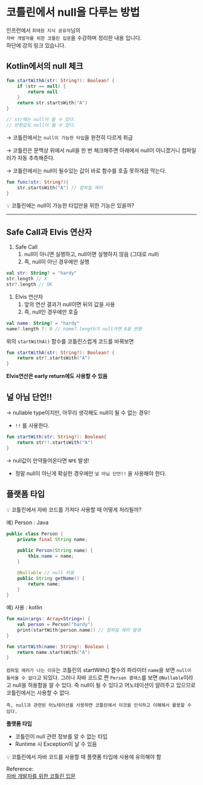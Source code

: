 # 코틀린에서 null을 다루는 방법

인프런에서 `최태원 지식 공유자`님의   
`자바 개발자를 위한 코틀린 입문`을 수강하며  정리한 내용 입니다.  
하단에 강의 링크 있습니다.

## Kotlin에서의 null 체크

```kotlin
fun startWithA(str: String?): Boolean? {
    if (str == null) {
        return null
    }
    return str.startsWith("A")
}

// str에는 null이 될 수 있다.
// 반환값도 null이 될 수 있다.
```

→ 코틀린에서는 `null이 가능한 타입`을 완전히 다르게 취급

→ 코틀린은 문맥상 위에서 null을 한 번 체크해주면 아래에서 null이 아니겠거니 컴파일러가 자동 추측해준다.

→ 코틀린에서는 null이 될수있는 값이 바로 함수를 호출 못하게끔 막는다.

```kotlin
fun func(str: String?){
	str.startsWith("A") // 컴파일 에러
}
```

<aside>
💡 코틀린에는 null이 가능한 타입만을 위한 기능은 있을까?

</aside>

---

## Safe Call과 Elvis 연산자

1. Safe Call
    1. null이 아니면 실행하고, null이면 실행하지 않음 (그대로 null)
    2. 즉, null이 아닌 경우에만 실행

```kotlin
val str: String? = "hardy"
str.length // X
str?.length // OK
```

1. Elvis 연산자
    1. 앞의 연산 결과가 null이면 뒤의 값을 사용
    2. 즉, null인 경우에만 호출

```kotlin
val name: String? = "hardy"
name?.length ?: 0 // name?.length가 null이면 0을 반환
```

위의 `startWithA()` 함수를 코틀린스럽게 코드를 바꿔보면

```kotlin
fun startWithA(str: String?): Boolean? {
    return str?.startsWith("A")
}
```

**Elvis연산은 early return에도 사용할 수 있음**

## 널 아님 단언!!

→ nullable type이지만, 아무리 생각해도 null이 될 수 없는 경우!

- `!!` 를 사용한다.

```kotlin
fun startWith(str: String?): Boolean{
    return str!!.startsWith("A")
}
```

→ null값이 만약들어온다면 `NPE` 발생!

- 정말 null이 아닌게 확실한 경우에만 `널 아님 단언!!` 을 사용해야 한다.

## 플랫폼 타입

<aside>
💡 코틀린에서 자바 코드를 가져다 사용할 때 어떻게 처리될까?

</aside>

예) Person : Java

```java
public class Person {
    private final String name;

    public Person(String name) {
        this.name = name;
    }

    @Nullable // null 허용
    public String getName() {
        return name;
    }
}
```

예) 사용 : kotlin

```kotlin
fun main(args: Array<String>) {
    val person = Person("hardy")
    print(startWith(person.name)) // 컴파일 에러 발생
}

fun startWith(name: String): Boolean {
    return name.startsWith("A")
}
```

`컴파일 에러가 나는 이유`는 코틀린의 startWith() 함수의 파라미터 `name`을 보면 `null이 들어올 수 없다`고 되있다. 그러나 자바 코드로 짠 `Person 클래스`를 보면 `@Nullable`이라고 null을 허용함을 알 수 있다. 즉 null이 될 수 있다고 어노테이션이 알려주고 있으므로 코틀린에서는 사용할 수 없다.

`즉, null과 관련된 어노테이션을 사용하면 코틀린에서 이것을 인식하고 이해해서 활용할 수 있다.`

**플랫폼 타입**

- 코틀린이 null 관련 정보를 알 수 없는 타입
- Runtime 시 Exception이 날 수 있음

<aside>
💡 코틀린에서 자바 코드를 사용할 때 플랫폼 타입에 사용에 유의해야 함

</aside>

Reference:  
[자바 개발자를 위한 코틀린 입문](https://www.inflearn.com/course/java-to-kotlin/dashboard)